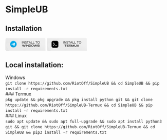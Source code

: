 # SimpleUB

<h2>Installation</h2>
<a href="https://t.me/simpleub_adds/5"><img src="https://raw.githubusercontent.com/RiotOff/SimpleUB/refs/heads/main/167272288-85f00779-4b98-47da-8d0d-ea2c63710b979.png" height="40"></a>
<a href="https://t.me/simpleub_adds/8"><img src="https://raw.githubusercontent.com/RiotOff/SimpleUB/refs/heads/main/167272288-185f00779-4b98-47da-8d0d-ea2c63710b979.png" height="40"></a>

<h2>Local installation:</h2>
Windows
<br>
<code>git clone https://github.com/RiotOff/SimpleUB && cd SimpleUB && pip install -r requirements.txt</code>
<br>
### Termux
<br>
<code>pkg update && pkg upgrade && pkg install python git && git clone https://github.com/RiotOff/SimpleUB-Termux && cd SimpleUB && pip install -r requirements.txt</code>
<br>
### Linux
<br>
<code>sudo apt update && sudo apt full-upgrade && sudo apt install python3 git && git clone https://github.com/RiotOff/SimpleUB-Termux && cd SimpleUB && pip3 install -r requirements.txt</code>
